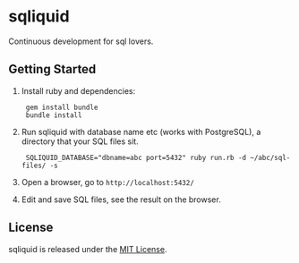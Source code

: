 # sqliquid

Continuous development for sql lovers.

## Getting Started

1. Install ruby and dependencies:

        gem install bundle
        bundle install

2. Run sqliquid with database name etc (works with PostgreSQL), a directory that your SQL files sit.

        SQLIQUID_DATABASE="dbname=abc port=5432" ruby run.rb -d ~/abc/sql-files/ -s

3. Open a browser, go to `http://localhost:5432/`
4. Edit and save SQL files, see the result on the browser.

## License

sqliquid is released under the [MIT License](http://www.opensource.org/licenses/MIT).
